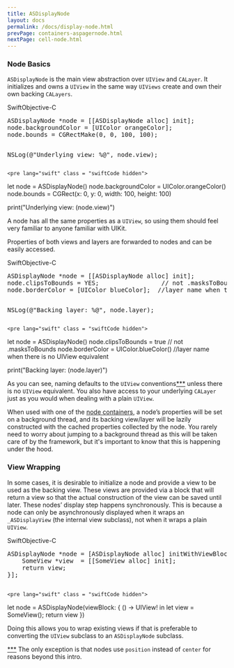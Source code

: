 ```yaml
---
title: ASDisplayNode
layout: docs
permalink: /docs/display-node.html
prevPage: containers-aspagernode.html
nextPage: cell-node.html
---
```


### Node Basics

<code>ASDisplayNode</code> is the main view abstraction over <code>UIView</code> and <code>CALayer</code>.  It initializes and owns a <code>UIView</code> in the same way <code>UIViews</code> create and own their own backing <code>CALayers</code>.

<div class = "highlight-group">
<span class="language-toggle"><a data-lang="swift" class="swiftButton">Swift</a><a data-lang="objective-c" class = "active objcButton">Objective-C</a></span>

<div class = "code">
	<pre lang="objc" class="objcCode">
ASDisplayNode *node = [[ASDisplayNode alloc] init];
node.backgroundColor = [UIColor orangeColor];
node.bounds = CGRectMake(0, 0, 100, 100);

NSLog(@"Underlying view: %@", node.view);
	</pre>

	<pre lang="swift" class = "swiftCode hidden">
let node = ASDisplayNode()
node.backgroundColor = UIColor.orangeColor()
node.bounds = CGRect(x: 0, y: 0, width: 100, height: 100)

print("Underlying view: \(node.view)")
	</pre>
</div>
</div>

A node has all the same properties as a <code>UIView</code>, so using them should feel very familiar to anyone familiar with UIKit.

Properties of both views and layers are forwarded to nodes and can be easily accessed.

<div class = "highlight-group">
<span class="language-toggle"><a data-lang="swift" class="swiftButton">Swift</a><a data-lang="objective-c" class = "active objcButton">Objective-C</a></span>

<div class = "code">
	<pre lang="objc" class="objcCode">
ASDisplayNode *node = [[ASDisplayNode alloc] init];
node.clipsToBounds = YES;				  // not .masksToBounds
node.borderColor = [UIColor blueColor];  //layer name when there is no UIView equivalent

NSLog(@"Backing layer: %@", node.layer);
	</pre>

	<pre lang="swift" class = "swiftCode hidden">
let node = ASDisplayNode()
node.clipsToBounds = true			     // not .masksToBounds
node.borderColor = UIColor.blueColor()  //layer name when there is no UIView equivalent

print("Backing layer: \(node.layer)")
	</pre>
</div>
</div>

As you can see, naming defaults to the <code>UIView</code> conventions<a href = "/docs/display-node.html#addendum">***</a> unless there is no <code>UIView</code> equivalent.  You also have access to your underlying <code>CALayer</code> just as you would when dealing with a plain <code>UIView</code>.

When used with one of the <a href = "/docs/getting-started.html#node-containers">node containers</a>, a node’s properties will be set on a background thread, and its backing view/layer will be lazily constructed with the cached properties collected by the node.  You rarely need to worry about jumping to a background thread as this will be taken care of by the framework, but it's important to know that this is happening under the hood.

### View Wrapping

In some cases, it is desirable to initialize a node and provide a view to be used as the backing view.  These views are provided via a block that will return a view so that the actual construction of the view can be saved until later.  These nodes’ display step happens synchronously.  This is because a node can only be asynchronously displayed when it wraps an <code>_ASDisplayView</code> (the internal view subclass), not when it wraps a plain <code>UIView</code>.

<div class = "highlight-group">
<span class="language-toggle"><a data-lang="swift" class="swiftButton">Swift</a><a data-lang="objective-c" class = "active objcButton">Objective-C</a></span>

<div class = "code">
	<pre lang="objc" class="objcCode">
ASDisplayNode *node = [ASDisplayNode alloc] initWithViewBlock:^{
	SomeView *view  = [[SomeView alloc] init];
	return view;
}];
	</pre>

	<pre lang="swift" class = "swiftCode hidden">
let node = ASDisplayNode(viewBlock: { () -> UIView! in
    let view = SomeView();
    return view
})
	</pre>
</div>
</div>

Doing this allows you to wrap existing views if that is preferable to converting the <code>UIView</code> subclass to an <code>ASDisplayNode</code> subclass.

<div class = "note" id = "addendum">
	<a href = "/docs/display-node.html#addendum">***</a> The only exception is that nodes use <code>position</code> instead of <code>center</code> for reasons beyond this intro.
</div>

